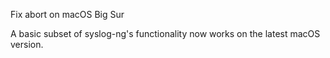Fix abort on macOS Big Sur

A basic subset of syslog-ng's functionality now works on the latest macOS version.
